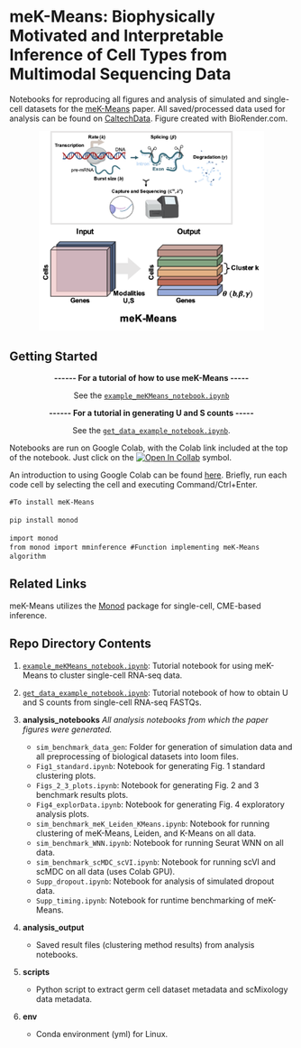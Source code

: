 # meK-Means: Biophysically Motivated and Interpretable Inference of Cell Types from Multimodal Sequencing Data

Notebooks for reproducing all figures and analysis of simulated and single-cell datasets for the [meK-Means](https://www.biorxiv.org/content/10.1101/2023.09.17.558131v2.full.pdf) paper. All saved/processed data used for analysis can be found on [CaltechData](https://data.caltech.edu/search?q=meK-Means%20AND%20tara%20chari&f=resource_type%3Adataset&l=list&p=1&s=10&sort=bestmatch). Figure created with BioRender.com.

<div align="center"><img src="https://github.com/pachterlab/CGP_2023/blob/main/meK_pic.png" width="400"/></div>

## Getting Started
<div align="center">
   
<b>------ For a tutorial of how to use meK-Means -----</b>

See the [`example_meKMeans_notebook.ipynb`](https://github.com/tarachari3/CGP_2023/blob/main/example_meKMeans_notebook.ipynb)

</div>


<div align="center">
   
<b>------ For a tutorial in generating U and S counts -----</b>
   
See the [`get_data_example_notebook.ipynb`](https://github.com/tarachari3/CGP_2023/blob/main/get_data_example_notebook.ipynb).

</div>


Notebooks are run on Google Colab, with the Colab link included at the top of the notebook. Just click on the [![Open In Collab](https://colab.research.google.com/assets/colab-badge.svg)](https://colab.research.google.com) symbol.

An introduction to using Google Colab can be found [here](https://colab.research.google.com). Briefly, run each code cell by selecting the cell and executing Command/Ctrl+Enter.

```
#To install meK-Means

pip install monod

import monod
from monod import mminference #Function implementing meK-Means algorithm
```

## Related Links

meK-Means utilizes the [Monod](https://monod-examples.readthedocs.io/en/latest/) package for single-cell, CME-based inference.

## Repo Directory Contents
1) [`example_meKMeans_notebook.ipynb`](https://github.com/tarachari3/CGP_2023/blob/main/example_meKMeans_notebook.ipynb): Tutorial notebook for using meK-Means to cluster single-cell RNA-seq data.

2) [`get_data_example_notebook.ipynb`](https://github.com/tarachari3/CGP_2023/blob/main/get_data_example_notebook.ipynb): Tutorial notebook of how to obtain U and S counts from single-cell RNA-seq FASTQs.
   
3) **analysis_notebooks**
  *All analysis notebooks from which the paper figures were generated.*
  
    * `sim_benchmark_data_gen`: Folder for generation of simulation data and all preprocessing of biological datasets into loom files.
    * `Fig1_standard.ipynb`: Notebook for generating Fig. 1 standard clustering plots.
    * `Figs_2_3_plots.ipynb`: Notebook for generating Fig. 2 and 3 benchmark results plots.
    * `Fig4_explorData.ipynb`: Notebook for generating Fig. 4 exploratory analysis plots.
    * `sim_benchmark_meK_Leiden_KMeans.ipynb`: Notebook for running clustering of meK-Means, Leiden, and K-Means on all data.
    * `sim_benchmark_WNN.ipynb`: Notebook for running Seurat WNN on all data.
    * `sim_benchmark_scMDC_scVI.ipynb`: Notebook for running scVI and scMDC on all data (uses Colab GPU).
    * `Supp_dropout.ipynb`: Notebook for analysis of simulated dropout data.
    * `Supp_timing.ipynb`: Notebook for runtime benchmarking of meK-Means.


4) **analysis_output** 
    * Saved result files (clustering method results) from analysis notebooks.
  
5) **scripts** 
    * Python script to extract germ cell dataset metadata and scMixology data metadata.

6) **env**
    * Conda environment (yml) for Linux.



